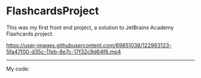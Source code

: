 # FlashcardsProject
This was my first front end project, a solution to JetBrains Academy Flashcards project.

https://user-images.githubusercontent.com/69851038/122963123-5fa47f00-d35c-11eb-8e7c-17f32c9d64f6.mp4

---------------------------------------------------------------------------------------------------------
My code: 

